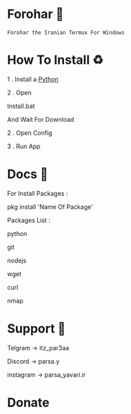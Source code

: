 
<html lang="en">
<head>
    <meta charset="UTF-8">
    <meta name="viewport" content="width=device-width, initial-scale=1.0">
</head>
<body>
<h1> Forohar 🛜</h1>

    Forohar the Iranian Termux For Windows

<h1> How To Install ♻️</h1>

   1 .  Install a <a href="https://www.python.org/downloads/">Python</a> 

   2 .  Open <p>Install.bat</p> And Wait For Download
   
   2 .  Open Config

   3 . Run App


<h1> Docs 📜</h1>

   For Install Packages : 

   <p>pkg install 'Name Of Package'</p>

   Packages List :

   <p>python</p>
   <p>git</p>
   <p>nodejs</p>
   <p>wget</p>
   <p>curl</p>
   <p>nmap</p>

<h1>Support 🔱</h1>

   Telgram -> itz_par3aa

   Discord -> parsa.y

   instagram -> parsa_yavari.ir

<h1><a herf="https://donito.me/ParsaYavari">Donate</a></h1>
</body>
</html>
